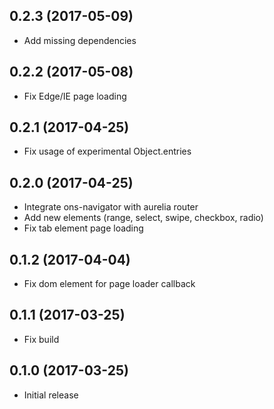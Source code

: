 ## 0.2.3 (2017-05-09)

* Add missing dependencies

## 0.2.2 (2017-05-08)

* Fix Edge/IE page loading

## 0.2.1 (2017-04-25)

* Fix usage of experimental Object.entries

## 0.2.0 (2017-04-25)

* Integrate ons-navigator with aurelia router
* Add new elements (range, select, swipe, checkbox, radio)
* Fix tab element page loading

## 0.1.2 (2017-04-04)

* Fix dom element for page loader callback

## 0.1.1 (2017-03-25)

* Fix build

## 0.1.0 (2017-03-25)

* Initial release
